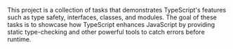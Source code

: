 This project is a collection of tasks that demonstrates TypeScript's features such as type safety, interfaces, classes, and modules. The goal of these tasks is to showcase how TypeScript enhances JavaScript by providing static type-checking and other powerful tools to catch errors before runtime.
